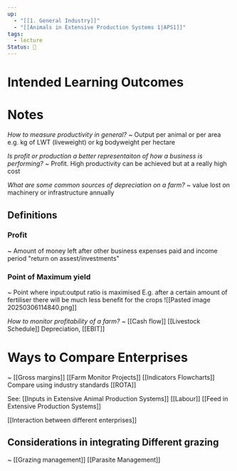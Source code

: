 ```yaml
---
up:
  - "[[1. General Industry]]"
  - "[[Animals in Extensive Production Systems 1|APS1]]"
tags:
  - lecture
Status: 🌳
---
```

# Intended Learning Outcomes

# Notes

*How to measure productivity in general?*
~
Output per animal or per area
e.g. kg of LWT (liveweight) or kg bodyweight per hectare
<!--SR:!2025-03-13,3,250-->

*Is profit or production a better representaiton of how a business is performing?*
~
Profit. High productivity can be achieved but at a really high cost
<!--SR:!2025-03-14,4,270-->

*What are some common sources of depreciation on a farm?*
~
value lost on machinery or infrastructure annually

## Definitions
### Profit
~
Amount of money left after other business expenses paid and income period
"return on assest/investments"
<!--SR:!2025-03-13,3,250-->

### Point of Maximum yield
~
Point where input:output ratio is maximised
E.g. after a certain amount of fertiliser there will be much less benefit for the crops
![[Pasted image 20250306114840.png]]
<!--SR:!2025-03-13,3,250-->

*How to monitor profitability of a farm?*
~
[[Cash flow]]
[[Livestock Schedule]]
Depreciation, [[EBIT]]
<!--SR:!2025-03-13,3,250-->

# Ways to Compare Enterprises
~
[[Gross margins]]
[[Farm Monitor Projects]]
[[Indicators Flowcharts]]
Compare using industry standards
[[ROTA]]
<!--SR:!2025-03-13,3,250-->

See: [[Inputs in Extensive Animal Production Systems]]
[[Labour]]
[[Feed in Extensive Production Systems]]

[[Interaction between different enterprises]]


## Considerations in integrating Different grazing
~
[[Grazing management]]
[[Parasite Management]]
<!--SR:!2025-03-14,4,270-->


